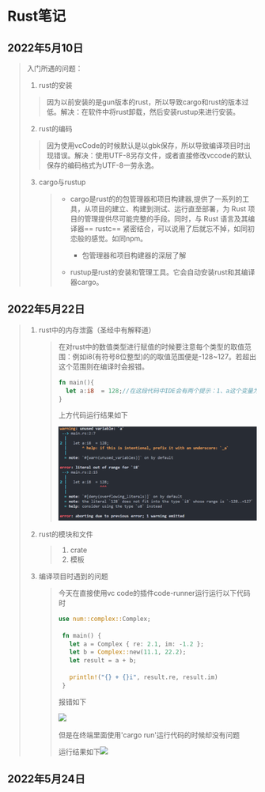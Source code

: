 # Rust笔记

## 2022年5月10日

> 入门所遇的问题：
>
> 1. rust的安装
>
> > 因为以前安装的是gun版本的rust，所以导致cargo和rust的版本过低。解决：在软件中将rust卸载，然后安装rustup来进行安装。
>
> 2. rust的编码
>
> > 因为使用vcCode的时候默认是以gbk保存，所以导致编译项目时出现错误。解决：使用UTF-8另存文件，或者直接修改vccode的默认保存的编码格式为UTF-8一劳永逸。
>
> 3. cargo与rustup
>
>    > * cargo是rust的的包管理器和项目构建器,提供了一系列的工具，从项目的建立、构建到测试、运行直至部署，为 Rust 项目的管理提供尽可能完整的手段。同时，与 Rust 语言及其编译器== rustc== 紧密结合，可以说用了后就忘不掉，如同初恋般的感觉。如同npm。
>    >
>    >   * 包管理器和项目构建器的深层了解
>    >
>    >     > 
>    >
>    > * rustup是rust的安装和管理工具。它会自动安装rust和其编译器cargo。

## 2022年5月22日

> 1. rust中的内存泄露（圣经中有解释道）
>
>    > 在对rust中的数值类型进行赋值的时候要注意每个类型的取值范围：例如i8(有符号8位整型)的的取值范围便是-128~127。若超出这个范围则在编译时会报错。
>    >
>    > ```rust
>    > fn main(){
>    >   let a:i8  = 128;//在这段代码中IDE会有两个提示：1、a这个变量为被引用应当改为'_a'。2、i8的范围是-128..=127（rust中的序列方式）。所以128超出这个数据类型的范围。
>    > }
>    > ```
>    >
>    > 上方代码运行结果如下
>    >
>    > ![image-20220523200130136](https://raw.githubusercontent.com/lvcong-sys/note_book/master/image-20220523200130136.png)
>
> 2. rust的模块和文件
>
>    > 1. crate
>    > 2. 模板
>
> 3. 编译项目时遇到的问题
>
>    > 今天在直接使用vc code的插件code-runner运行运行以下代码时
>    >
>    > ```rust
>    > use num::complex::Complex;
>    > 
>    >  fn main() {
>    >    let a = Complex { re: 2.1, im: -1.2 };
>    >    let b = Complex::new(11.1, 22.2);
>    >    let result = a + b;
>    > 
>    >    println!("{} + {}i", result.re, result.im)
>    >  }
>    > ```
>    >
>    > 报错如下
>    >
>    > ![](https://cdn.jsdelivr.net/gh/lvcong-sys/note_book@master/16533105199331653310519077.png)
>    >
>    > 但是在终端里面使用'cargo run'运行代码的时候却没有问题
>    >
>    > 运行结果如下![](https://cdn.jsdelivr.net/gh/lvcong-sys/note_book@master/16533106459311653310645480.png)

## 2022年5月24日

> 

